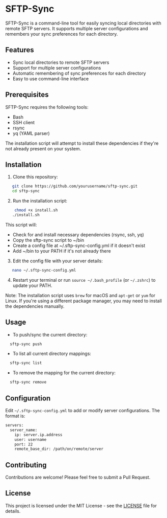 # SFTP-Sync

SFTP-Sync is a command-line tool for easily syncing local directories with remote SFTP servers. It supports multiple server configurations and remembers your sync preferences for each directory.

## Features

- Sync local directories to remote SFTP servers
- Support for multiple server configurations
- Automatic remembering of sync preferences for each directory
- Easy to use command-line interface

## Prerequisites

SFTP-Sync requires the following tools:

- Bash
- SSH client
- rsync
- yq (YAML parser)

The installation script will attempt to install these dependencies if they're not already present on your system.

## Installation

1. Clone this repository:
```sh
   git clone https://github.com/yourusername/sftp-sync.git
   cd sftp-sync
```

2. Run the installation script:
```sh
    chmod +x install.sh
   ./install.sh
```
   This script will:
   - Check for and install necessary dependencies (rsync, ssh, yq)
   - Copy the sftp-sync script to ~/bin
   - Create a config file at ~/.sftp-sync-config.yml if it doesn't exist
   - Add ~/bin to your PATH if it's not already there

3. Edit the config file with your server details:
```sh
   nano ~/.sftp-sync-config.yml
```

4. Restart your terminal or run `source ~/.bash_profile` (or `~/.zshrc`) to update your PATH.

Note: The installation script uses `brew` for macOS and `apt-get` or `yum` for Linux. If you're using a different package manager, you may need to install the dependencies manually.

## Usage

- To push/sync the current directory:
```sh
  sftp-sync push
```

- To list all current directory mappings:
```sh
  sftp-sync list
```

- To remove the mapping for the current directory:
```sh
  sftp-sync remove
```

## Configuration

Edit `~/.sftp-sync-config.yml` to add or modify server configurations. The format is:

```sh
servers:
  server_name:
    ip: server.ip.address
    user: username
    port: 22
    remote_base_dir: /path/on/remote/server
```

## Contributing

Contributions are welcome! Please feel free to submit a Pull Request.

## License

This project is licensed under the MIT License - see the [LICENSE](LICENSE) file for details.